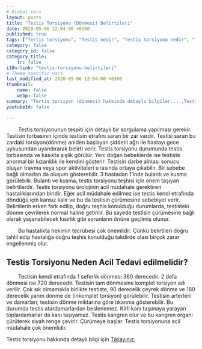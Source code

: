 ```yaml
---
# Global vars
layout: posts
title: "Testis Torsiyonu (Dönmesi) Belirtileri"
date: 2020-05-06 12:04:00 +0300
published: true
tags: ["Tertis torsiyonu", "Testis nedir", "Testis torsiyonu nedir", "Testis torsiyonu testis kanseri", "testis torsiyonu tipi", "Testis torsiyonu erken müdahale", "Testis torsiyonu teşhis", "Testis torsiyonu tedavi", "Testis torsiyonu ameliyat" , "testis dönmesi", "testis torsiyonu ne zaman", "testis torsiyonu neden", "testis torsiyonu acil", "testis torsiyonu belirti", "testis torsiyonu ultrasonografi", "testis torsiyonu tipi" , "testis torsiyonu tedavi", "testis torsiyonu çözüm", "testis dönmesi ameliyatı", "testis dönmesi tedavi"]
category: false
category_id: false
category_title:
    tr: false
i18n-link: "testis-torsiyonu-belirtileri"
# Theme specific vars
last_modified_at: 2020-05-06 12:04:00 +0300
thumbnail:
    name: false
    webp: false
summary: "Tertis torsiyon (dönmesi) hakkında detaylı bilgiler... ,Testis nedir?, Testiste ağrı ve şişliklerin nedenleri? , Testis torsiyonu nedir?, Testis torsiyonu testis kanseriyle birlikte olur mu? , Kaç tip testis torsiyon vardır? , Testis torsiyonunda erken müdahale? , Testis torsiyonu teşhisi ve tedavisi, Testis torsiyonu ameliyatı"
youtubeId: false

---
```


&nbsp;&nbsp;&nbsp;&nbsp;&nbsp;&nbsp;&nbsp;&nbsp;Testis torsiyonunun tespiti için detaylı bir sorgulama yapılması gerekir. Testisin torbasının içinde testisin etrafını saran bir zar vardır.  Testisi saran bu zardaki torsiyon(dönme) aniden başlayan şiddetli ağrı ile hastayı gece uykusundan uyandırarak belirti verir. Testis torsiyonu durumunda testis torbasında ve kasıkta şişlik görülür. Yeni doğan bebeklerde ise testiste anormal bir kızarıklık ile kendini gösterir. Testisin darbe alması sonucu oluşan travma veya spor aktiviteleri sırasında ortaya çıkabilir. Bir sebebe bağlı olmadan da oluşum gösterebilir. 3 hastadan 1’inde bulantı ve kusma görülebilir. Bulantı ve kusma; testis torsiyonu teşhisi için önem taşıyan belirtilerdir. Testis torsiyonu ürolojinin acil müdahale gerektiren hastalıklarından biridir. Eğer acil müdahale edilmez ise testis kendi etrafında döndüğü için kansız kalır ve bu da testisin çürümesine sebebiyet verir. Belirtilerin erken fark edilip, doğru teşhis konulduğu durumlarda, testisteki dönme çevrilerek normal haline getirilir. Bu sayede testisin çürümesine bağlı olarak yaşanabilecek kısırlık gibi sorunların önüne geçilmiş olunur.

&nbsp;&nbsp;&nbsp;&nbsp;&nbsp;&nbsp;&nbsp;&nbsp;Bu hastalıkta hekimin tecrübesi çok önemlidir. Çünkü belirtileri doğru tahlil edip hastalığa doğru teşhis konulduğu takdirde olası birçok zarar engellenmiş olur.

## Testis Torsiyonu Neden Acil Tedavi edilmelidir?

&nbsp;&nbsp;&nbsp;&nbsp;&nbsp;&nbsp;&nbsp;&nbsp;Testisin kendi etrafında 1 seferlik dönmesi 360 derecedir. 2 defa dönmesi ise 720 derecedir. Testisin tam dönmesine komplet torsiyon adı verilir. Çok sık olmamakla birlikte testiste, 90 derecelik çeyrek dönme ve 180 derecelik yarım dönme de (inkomplet torsiyon) görülebilir. Testisin arterleri ve damarları; testisin dönme miktarına göre tıkanma gösterebilir. Bu durumda testis atardamarlardan beslenemez. Kirli kanı taşımaya yarayan toplardamarlar da kanı taşıyamaz. Testis kangren olur ve bu kangren organı çürüterek siyah renge çevirir. Çürümeye başlar. Testis torsiyonuna acil müdahale çok önemlidir.    

Testis torsiyonu hakkında detaylı bilgi için [Tıklayınız.](https://www.onoluroloji.com/testis-torsiyonu)

